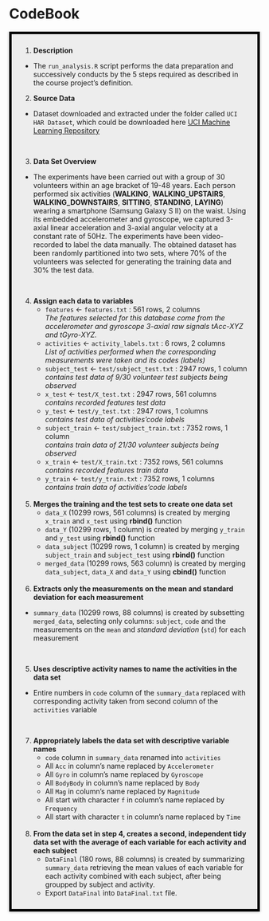 CodeBook
================

<div style="border: 5px solid black; padding: 10px 20px; background-color:#ededed; box-shadow: 0 1px 5px rgba(0, 0, 0, 0.25);">

1.  **Description**

<!-- end list -->

  - The `run_analysis.R` script performs the data preparation and
    successively conducts by the 5 steps required as described in the
    course project’s definition.

<!-- end list -->

2.  **Source Data**

<!-- end list -->

  - Dataset downloaded and extracted under the folder called `UCI HAR
    Dataset`, which could be downloaded here [UCI Machine Learning
    Repository](http://archive.ics.uci.edu/ml/datasets/Human+Activity+Recognition+Using+Smartphones)
    
    <br/>

<!-- end list -->

3.  **Data Set Overview**

<!-- end list -->

  - The experiments have been carried out with a group of 30 volunteers
    within an age bracket of 19-48 years. Each person performed six
    activities (**WALKING**, **WALKING\_UPSTAIRS**,
    **WALKING\_DOWNSTAIRS**, **SITTING**, **STANDING**, **LAYING**)
    wearing a smartphone (Samsung Galaxy S II) on the waist. Using its
    embedded accelerometer and gyroscope, we captured 3-axial linear
    acceleration and 3-axial angular velocity at a constant rate of
    50Hz. The experiments have been video-recorded to label the data
    manually. The obtained dataset has been randomly partitioned into
    two sets, where 70% of the volunteers was selected for generating
    the training data and 30% the test data.
    
    <br/>

<!-- end list -->

4.  **Assign each data to variables**
      - `features` \<- `features.txt` : 561 rows, 2 columns <br/> *The
        features selected for this database come from the accelerometer
        and gyroscope 3-axial raw signals tAcc-XYZ and tGyro-XYZ.*
      - `activities` \<- `activity_labels.txt` : 6 rows, 2 columns <br/>
        *List of activities performed when the corresponding
        measurements were taken and its codes (labels)*
      - `subject_test` \<- `test/subject_test.txt` : 2947 rows, 1 column
        <br/> *contains test data of 9/30 volunteer test subjects being
        observed*
      - `x_test` \<- `test/X_test.txt` : 2947 rows, 561 columns <br/>
        *contains recorded features test data*
      - `y_test` \<- `test/y_test.txt` : 2947 rows, 1 columns <br/>
        *contains test data of activities’code labels*
      - `subject_train` \<- `test/subject_train.txt` : 7352 rows, 1
        column <br/> *contains train data of 21/30 volunteer subjects
        being observed*
      - `x_train` \<- `test/X_train.txt` : 7352 rows, 561 columns <br/>
        *contains recorded features train data*
      - `y_train` \<- `test/y_train.txt` : 7352 rows, 1 columns <br/>
        *contains train data of activities’code labels*
    <br/>
5.  **Merges the training and the test sets to create one data set**
      - `data_X` (10299 rows, 561 columns) is created by merging
        `x_train` and `x_test` using **rbind()** function
      - `data_Y` (10299 rows, 1 column) is created by merging `y_train`
        and `y_test` using **rbind()** function
      - `data_subject` (10299 rows, 1 column) is created by merging
        `subject_train` and `subject_test` using **rbind()** function
      - `merged_data` (10299 rows, 563 column) is created by merging
        `data_subject`, `data_X` and `data_Y` using **cbind()** function
    <br/>
6.  **Extracts only the measurements on the mean and standard deviation
    for each measurement**

<!-- end list -->

  - `summary_data` (10299 rows, 88 columns) is created by subsetting
    `merged_data`, selecting only columns: `subject`, `code` and the
    measurements on the `mean` and *standard deviation* (`std`) for each
    measurement
    
    <br/>

<!-- end list -->

5.  **Uses descriptive activity names to name the activities in the data
    set**

<!-- end list -->

  - Entire numbers in `code` column of the `summary_data` replaced with
    corresponding activity taken from second column of the `activities`
    variable
    
    <br/>

<!-- end list -->

7.  **Appropriately labels the data set with descriptive variable
    names**
      - `code` column in `summary_data` renamed into `activities`
      - All `Acc` in column’s name replaced by `Accelerometer`
      - All `Gyro` in column’s name replaced by `Gyroscope`
      - All `BodyBody` in column’s name replaced by `Body`
      - All `Mag` in column’s name replaced by `Magnitude`
      - All start with character `f` in column’s name replaced by
        `Frequency`
      - All start with character `t` in column’s name replaced by `Time`
    <br/>
8.  **From the data set in step 4, creates a second, independent tidy
    data set with the average of each variable for each activity and
    each subject**
      - `DataFinal` (180 rows, 88 columns) is created by summarizing
        `summary_data` retrieving the mean values of each variable for
        each activity combined with each subject, after being groupped
        by subject and activity.
      - Export `DataFinal` into `DataFinal.txt` file.

</div>

<br/>
